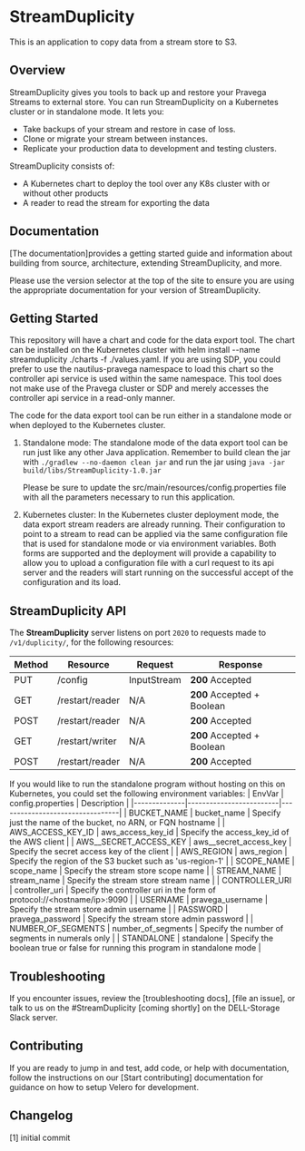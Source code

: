 # StreamDuplicity
This is an application to copy data from a stream store to S3.

## Overview

StreamDuplicity gives you tools to back up and restore your Pravega Streams to external store. You can run StreamDuplicity on a Kubernetes cluster or in standalone mode. It lets you:

* Take backups of your stream and restore in case of loss.
* Clone or migrate your stream between instances.
* Replicate your production data to development and testing clusters.

StreamDuplicity consists of:

* A Kubernetes chart to deploy the tool over any K8s cluster with or without other products
* A reader to read the stream for exporting the data

## Documentation

[The documentation]provides a getting started guide and information about building from source, architecture, extending StreamDuplicity, and more.

Please use the version selector at the top of the site to ensure you are using the appropriate documentation for your version of StreamDuplicity.

## Getting Started

This repository will have a chart and code for the data export tool.
The chart can be installed on the Kubernetes cluster with 
helm install --name streamduplicity ./charts -f ./values.yaml. 
If you are using SDP, you could prefer to use the nautilus-pravega namespace to load this chart so the controller api service is used within the same namespace. This tool does not make use of the Pravega cluster or SDP and merely accesses the controller api service in a read-only manner. 

The code for the data export tool can be run either in a standalone mode or when deployed to the Kubernetes cluster.
1) Standalone mode: 
   The standalone mode of the data export tool can be run just like any other Java application.
   Remember to build clean the jar with 
   `./gradlew --no-daemon clean jar`
   and run the jar using
   `java -jar build/libs/StreamDuplicity-1.0.jar`
   
   Please be sure to update the src/main/resources/config.properties file with all the parameters necessary to run this application.
   
2) Kubernetes cluster: 
   In the Kubernetes cluster deployment mode, the data export stream readers are already running. Their configuration to point to a stream to read can be applied via the same configuration file that is used for standalone mode or via environment variables. Both forms are supported and the deployment will provide a capability to allow you to upload a configuration file with a curl request to its api server and the readers will start running on the successful accept of the configuration and its load.

## StreamDuplicity API

The **StreamDuplicity** server listens on port `2020` to requests made to `/v1/duplicity/`, for the following resources:

| Method | Resource        | Request | Response |
|--------|-----------------|---------|----------|
| PUT    | /config         | InputStream |  **200** Accepted  |
| GET    | /restart/reader | N/A     | **200** Accepted + Boolean |
| POST   | /restart/reader | N/A     | **200** Accepted |
| GET    | /restart/writer | N/A     | **200** Accepted + Boolean |
| POST   | /restart/reader  | N/A     | **200** Accepted |

If you would like to run the standalone program without hosting on this on Kubernetes, you could set the following environment variables:
|    EnvVar    |    config.properties    |        Description              |
|--------------|-------------------------|---------------------------------|
| BUCKET_NAME  |    bucket_name          |  Specify just the name of the bucket, no ARN, or FQN hostname |
| AWS_ACCESS_KEY_ID | aws_access_key_id  |  Specify the access_key_id of the AWS client   |
| AWS__SECRET_ACCESS_KEY | aws__secret_access_key | Specify the secret access key of the client | 
| AWS_REGION | aws_region                | Specify the region of the S3 bucket such as 'us-region-1' |
| SCOPE_NAME | scope_name                | Specify the stream store scope name |
| STREAM_NAME | stream_name              | Specify the stream store stream name |
| CONTROLLER_URI | controller_uri        | Specify the controller uri in the form of protocol://<hostname/ip>:9090 |
| USERNAME       | pravega_username      | Specify the stream store admin username |
| PASSWORD       | pravega_password      | Specify the stream store admin password |
| NUMBER_OF_SEGMENTS | number_of_segments | Specify the number of segments in numerals only |
| STANDALONE     | standalone            | Specify the boolean true or false for running this program in standalone mode | 

## Troubleshooting

If you encounter issues, review the [troubleshooting docs], [file an issue], or talk to us on the #StreamDuplicity [coming shortly]  on the DELL-Storage Slack server.

## Contributing

If you are ready to jump in and test, add code, or help with documentation, follow the instructions on our [Start contributing] documentation for guidance on how to setup Velero for development.

## Changelog
[1] initial commit
